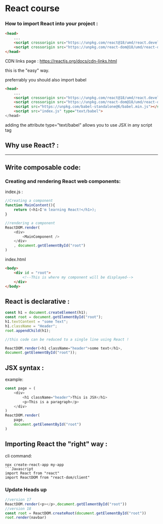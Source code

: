 # React course
### How to import React into your project :
```html
<head>
    ...
    <script crossorigin src="https://unpkg.com/react@18/umd/react.development.js"></script>
    <script crossorigin src="https://unpkg.com/react-dom@18/umd/react-dom.development.js"></script>
</head>
```
CDN links page : https://reactjs.org/docs/cdn-links.html

this is the "easy" way.

preferrably you should also import babel
```html
<head>
    ...
    <script crossorigin src="https://unpkg.com/react@18/umd/react.development.js"></script>
    <script crossorigin src="https://unpkg.com/react-dom@18/umd/react-dom.development.js"></script>
    <script src="https://unpkg.com/babel-standalone@6/babel.min.js"></script>
    <script src="index.js" type="text/babel">
</head>
```

adding the attribute type="text/babel" allows you to use JSX in any script tag

## Why use React? : 
___
## **Write composable code**:
### Creating and rendering React web components:

index.js :
```Javascript
//Creating a component
function MainContent(){
    return (<h1>I'm learning React!</h1>);
}

//rendering a component
ReactDOM.render(
    <div>
        <MainComponent />
    </div>
    , document.getElementById("root")
)
```
index.html
```html
<body>
    <div id = "root">
        <!--This is where my component will be displayed-->
    </div>
</body>
```
## **React is declarative :**
```Javascript
const h1 = document.createElement(h1);
const root = document.getElementById("root");
h1.textContent = "some Text";
h1.className = "Header";
root.appendChild(h1);

//this code can be reduced to a single line using React !

ReactDOM.render(<h1 className="header">some text</h1>,
document.getElementById("root"));
```

## JSX syntax : 

example: 
```Javascript
const page = (
    <div>
        <h1 className="header">This is JSX</h1>
        <p>This is a paragraph</p>
    </div>
)
ReactDOM.render(
    page,
    document.getElementById("root")
)
```

## Importing React the "right" way :
cli command: 

```
npx create-react-app my-app
```Javascript
import React from "react"
import ReactDOM from "react-dom/client"
```

### Update Heads up
```Javascript
//version 17
ReactDOM.render(<p></p>,document.getElementById("root")) 
//version 18
const root = ReactDOM.createRoot(document.getElementById("root"))
root.render(navbar)
```

